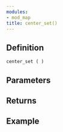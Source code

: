 ```yaml
---
modules:
- mod_map
title: center_set()
---
```


## Definition

    center_set ( )

## Parameters

## Returns

## Example

```
```
